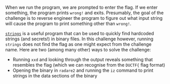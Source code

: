 When we run the program, we are prompted to enter the flag. If we enter something, the program prints `wrong!` and exits. Presumably, the goal of the challenge is to reverse engineer the program to figure out what input string will cause the program to print something other than `wrong!`.

[`strings`](https://en.wikipedia.org/wiki/Strings_(Unix)) is a useful program that can be used to quickly find hardcoded strings (and secrets!) in binary files. In this challenge however, running `strings` does not find the flag as one might expect from the challenge name. Here are two (among many other) ways to solve the challenge:

- Running `xxd` and looking through the output reveals something that resembles the flag (which we can recognise from the `DUCTF{` flag format)
- Opening the binary in `radare2` and running the `iz` command to print strings in the data sections of the binary
